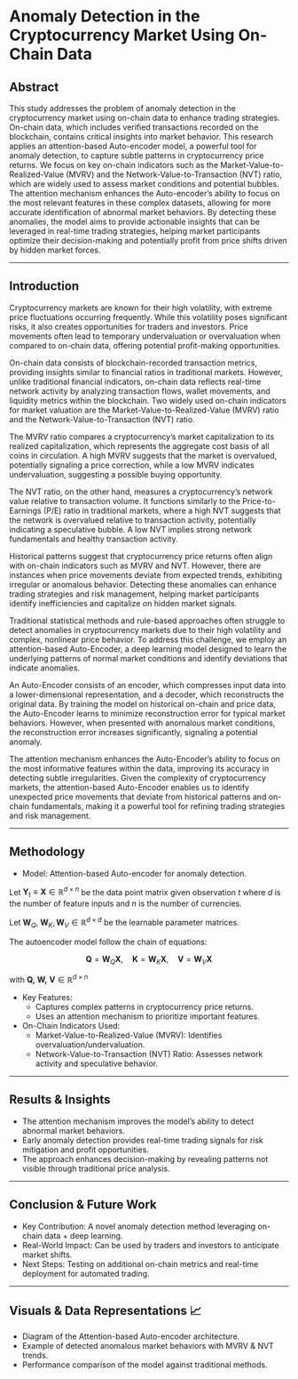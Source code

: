 # Anomaly Detection in the Cryptocurrency Market Using On-Chain Data

## Abstract

This study addresses the problem of anomaly detection in the cryptocurrency market using on-chain data to enhance trading strategies. On-chain data, which includes verified transactions recorded on the blockchain, contains critical insights into market behavior. This research applies an attention-based Auto-encoder model, a powerful tool for anomaly detection, to capture subtle patterns in cryptocurrency price returns. We focus on key on-chain indicators such as the Market-Value-to-Realized-Value (MVRV) and the Network-Value-to-Transaction (NVT) ratio, which are widely used to assess market conditions and potential bubbles. The attention mechanism enhances the Auto-encoder’s ability to focus on the most relevant features in these complex datasets, allowing for more accurate identification of abnormal market behaviors. By detecting these anomalies, the model aims to provide actionable insights that can be leveraged in real-time trading strategies, helping market participants optimize their decision-making and potentially profit from price shifts driven by hidden market forces.


---

## Introduction

Cryptocurrency markets are known for their high volatility, with extreme price fluctuations occurring frequently. While this volatility poses significant risks, it also creates opportunities for traders and investors. Price movements often lead to temporary undervaluation or overvaluation when compared to on-chain data, offering potential profit-making opportunities.

On-chain data consists of blockchain-recorded transaction metrics, providing insights similar to financial ratios in traditional markets. However, unlike traditional financial indicators, on-chain data reflects real-time network activity by analyzing transaction flows, wallet movements, and liquidity metrics within the blockchain. Two widely used on-chain indicators for market valuation are the Market-Value-to-Realized-Value (MVRV) ratio and the Network-Value-to-Transaction (NVT) ratio.

The MVRV ratio compares a cryptocurrency’s market capitalization to its realized capitalization, which represents the aggregate cost basis of all coins in circulation. A high MVRV suggests that the market is overvalued, potentially signaling a price correction, while a low MVRV indicates undervaluation, suggesting a possible buying opportunity.

The NVT ratio, on the other hand, measures a cryptocurrency’s network value relative to transaction volume. It functions similarly to the Price-to-Earnings (P/E) ratio in traditional markets, where a high NVT suggests that the network is overvalued relative to transaction activity, potentially indicating a speculative bubble. A low NVT implies strong network fundamentals and healthy transaction activity.

Historical patterns suggest that cryptocurrency price returns often align with on-chain indicators such as MVRV and NVT. However, there are instances when price movements deviate from expected trends, exhibiting irregular or anomalous behavior. Detecting these anomalies can enhance trading strategies and risk management, helping market participants identify inefficiencies and capitalize on hidden market signals.

Traditional statistical methods and rule-based approaches often struggle to detect anomalies in cryptocurrency markets due to their high volatility and complex, nonlinear price behavior. To address this challenge, we employ an attention-based Auto-Encoder, a deep learning model designed to learn the underlying patterns of normal market conditions and identify deviations that indicate anomalies.

An Auto-Encoder consists of an encoder, which compresses input data into a lower-dimensional representation, and a decoder, which reconstructs the original data. By training the model on historical on-chain and price data, the Auto-Encoder learns to minimize reconstruction error for typical market behaviors. However, when presented with anomalous market conditions, the reconstruction error increases significantly, signaling a potential anomaly.

The attention mechanism enhances the Auto-Encoder’s ability to focus on the most informative features within the data, improving its accuracy in detecting subtle irregularities. Given the complexity of cryptocurrency markets, the attention-based Auto-Encoder enables us to identify unexpected price movements that deviate from historical patterns and on-chain fundamentals, making it a powerful tool for refining trading strategies and risk management.

---

## Methodology
- Model: Attention-based Auto-encoder for anomaly detection.

Let $\mathbf{Y}_t\equiv \mathbf{X}\in \mathbb{R}^{d\times n}$ be the data point matrix given observation $t$ where $d$ is the number of feature inputs and $n$ is the number of currencies.

Let $\mathbf{W}_Q,\ \mathbf{W}_K, \mathbf{W}_V\in \mathbb{R}^{d\times d}$ be the learnable parameter matrices.

The autoencoder model follow the chain of equations:

$$\mathbf{Q} = \mathbf{W}_Q\mathbf{X},\quad \mathbf{K} = \mathbf{W}_K\mathbf{X},\quad \mathbf{V} = \mathbf{W}_V\mathbf{X}$$

with $\mathbf{Q,\ W,\ V}\in \mathbb{R}^{d\times n}$
- Key Features:
  - Captures complex patterns in cryptocurrency price returns.
  - Uses an attention mechanism to prioritize important features.
- On-Chain Indicators Used:
  - Market-Value-to-Realized-Value (MVRV): Identifies overvaluation/undervaluation.
  - Network-Value-to-Transaction (NVT) Ratio: Assesses network activity and speculative behavior.

---

## Results & Insights 

- The attention mechanism improves the model’s ability to detect abnormal market behaviors.
- Early anomaly detection provides real-time trading signals for risk mitigation and profit opportunities.
- The approach enhances decision-making by revealing patterns not visible through traditional price analysis.

---

## Conclusion & Future Work 
- Key Contribution: A novel anomaly detection method leveraging on-chain data + deep learning.
- Real-World Impact: Can be used by traders and investors to anticipate market shifts.
- Next Steps: Testing on additional on-chain metrics and real-time deployment for automated trading.

---

## Visuals & Data Representations 📈
- Diagram of the Attention-based Auto-encoder architecture.
- Example of detected anomalous market behaviors with MVRV & NVT trends.
- Performance comparison of the model against traditional methods.
